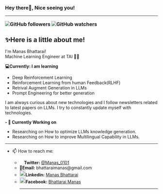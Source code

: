 ### Hey there👋, Nice seeing you!<hr>   <right>![GitHub followers](https://img.shields.io/github/followers/ManasB17?style=social) ![GitHub watchers](https://img.shields.io/github/watchers/ManasB17/ManasB17?style=social)</right>

## ✨Here is a little about me!
              
I'm Manas Bhattarai!  
Machine Learning Engineer at TAI 🧑‍💻

**💻Currently:</i> I am learning**
- Deep Reinforcement Learning
- Reinforcement Learning from human Feedback(RLHF)
- Retrival Augment Generation in LLMs
- Prompt Engineering for better generation 


I am always curious about new technologies and I follow newsletters related to latest papers on LLMs. 
I try to constantly update myself with technologies. 

<b>- 🔭 Currently Working on</b>

- Researching on How to optimize LLMs knowledge generation.
- Researching on How to improve Multilingual Capability in LLMs.


---------------------------
- 📫 How to reach me:
    <ul><li><B><img src="https://img.icons8.com/color/344/twitter--v1.png" height = 15px width=15px>Twitter: </b><a href="https://twitter.com/Manas_0101">@Manas_0101</a>
    <li><b>📧Email:</b> bhattaraimanas@gmail.com
    <li><b><img src="https://img.icons8.com/color/344/linkedin-circled--v1.png" height= 20px width= 20px>Linkedin:</b> <a href ="https://www.linkedin.com/in/manas-bhattarai-10a988192/">Manas Bhattarai</a>
    <li><b><img src="https://img.icons8.com/fluency/344/facebook-new.png" height=20px width=20px>Facebook:</b> <a href ="https://www.facebook.com/manash.17/">Bhattarai Manas</a>

    ------------------
